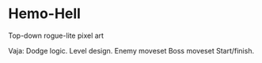 # Hemo-Hell
Top-down rogue-lite pixel art

Vaja:
Dodge logic.
Level design.
Enemy moveset
Boss moveset
Start/finish.
